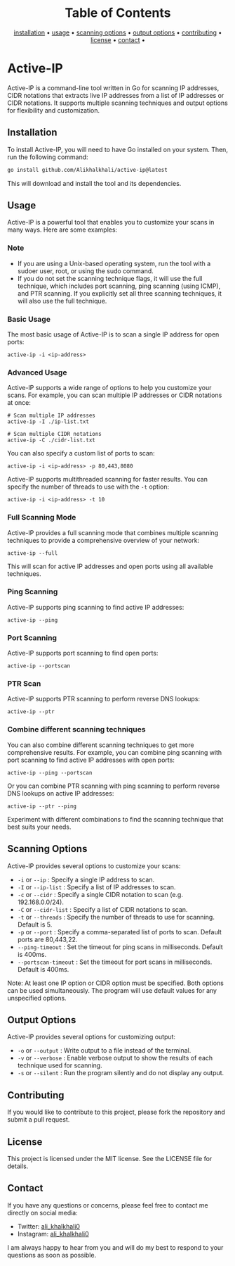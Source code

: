 <h1 align="center">
    Table of Contents
</h1>
<p align="center">
  <a href="#installation">installation</a> •
  <a href="#usage">usage</a> •
  <a href="#scanning-options">scanning options</a> •
  <a href="#output-options">output options</a> •
  <a href="#contributing">contributing</a> •
  <a href="#license">license</a> •
   <a href="#contact">contact</a> •
  </p>

# Active-IP

Active-IP is a command-line tool written in Go for scanning IP addresses, CIDR notations that extracts live IP addresses from a list of IP addresses or CIDR notations. It supports multiple scanning techniques and output options for flexibility and customization.

## Installation

To install Active-IP, you will need to have Go installed on your system. Then, run the following command:

```bash
go install github.com/Alikhalkhali/active-ip@latest
```

This will download and install the tool and its dependencies.

## Usage

Active-IP is a powerful tool that enables you to customize your scans in many ways. Here are some examples:

### Note 
- If you are using a Unix-based operating system, run the tool with a sudoer user, root, or using the sudo command.
- If you do not set the scanning technique flags, it will use the full technique, which includes port scanning, ping scanning (using ICMP), and PTR scanning. If you explicitly set all three scanning techniques, it will also use the full technique.

### Basic Usage

The most basic usage of Active-IP is to scan a single IP address for open ports:

```
active-ip -i <ip-address>
```

### Advanced Usage

Active-IP supports a wide range of options to help you customize your scans. For example, you can scan multiple IP addresses or CIDR notations at once:

```
# Scan multiple IP addresses 
active-ip -I ./ip-list.txt

# Scan multiple CIDR notations
active-ip -C ./cidr-list.txt
```

You can also specify a custom list of ports to scan:

```
active-ip -i <ip-address> -p 80,443,8080
```

Active-IP supports multithreaded scanning for faster results. You can specify the number of threads to use with the `-t` option:

```
active-ip -i <ip-address> -t 10
```

### Full Scanning Mode

Active-IP provides a full scanning mode that combines multiple scanning techniques to provide a comprehensive overview of your network:

```
active-ip --full 
```

This will scan for active IP addresses and open ports using all available techniques.

### Ping Scanning

Active-IP supports ping scanning to find active IP addresses:

```
active-ip --ping 
```

### Port Scanning

Active-IP supports port scanning to find open ports:

```
active-ip --portscan
```

### PTR Scan

Active-IP supports PTR scanning to perform reverse DNS lookups:

```
active-ip --ptr
```

### Combine different scanning techniques

You can also combine different scanning techniques to get more comprehensive results. For example, you can combine ping scanning with port scanning to find active IP addresses with open ports:

```
active-ip --ping --portscan
```

Or you can combine PTR scanning with ping scanning to perform reverse DNS lookups on active IP addresses:

```
active-ip --ptr --ping
```

Experiment with different combinations to find the scanning technique that best suits your needs.

## Scanning Options

Active-IP provides several options to customize your scans:

- `-i` or `--ip` : Specify a single IP address to scan.
- `-I` or `--ip-list` : Specify a list of IP addresses to scan.
- `-c` or `--cidr` : Specify a single CIDR notation to scan (e.g. 192.168.0.0/24).
- `-C` or `--cidr-list` : Specify a list of CIDR notations to scan.
- `-t` or `--threads` : Specify the number of threads to use for scanning. Default is 5.
- `-p` or `--port` : Specify a comma-separated list of ports to scan. Default ports are 80,443,22.
- `--ping-timeout` : Set the timeout for ping scans in milliseconds. Default is 400ms.
- `--portscan-timeout` : Set the timeout for port scans in milliseconds. Default is 400ms.

Note: At least one IP option or CIDR option must be specified. Both options can be used simultaneously. The program will use default values for any unspecified options.

## Output Options

Active-IP provides several options for customizing output:

- `-o` or `--output` : Write output to a file instead of the terminal.
- `-v` or `--verbose` : Enable verbose output to show the results of each technique used for scanning.
- `-s` or `--silent` : Run the program silently and do not display any output.

## Contributing

If you would like to contribute to this project, please fork the repository and submit a pull request.

## License

This project is licensed under the MIT license. See the LICENSE file for details.

## Contact

If you have any questions or concerns, please feel free to contact me directly on social media:

- Twitter: [ali_khalkhali0](https://twitter.com/ali_khalkhali0)
- Instagram: [ali_khalkhali0](https://instagram.com/ali_khalkhali0)

I am always happy to hear from you and will do my best to respond to your questions as soon as possible.


